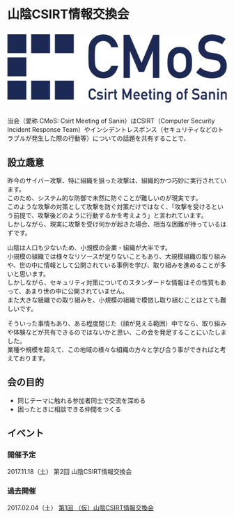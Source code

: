 # 山陰CSIRT情報交換会
<div style="margin: 2em auto; text-align: center;">
  <img src="/images/cmoslogo.png" style="width: 600px;">
</div>
当会（愛称 CMoS: Csirt Meeting of Sanin）はCSIRT（Computer Security Incident Response Team）やインシデントレスポンス（セキュリティなどのトラブルが発生した際の行動等）についての話題を共有することで、

## 設立趣意

昨今のサイバー攻撃、特に組織を狙った攻撃は、組織的かつ巧妙に実行されています。  
このため、システム的な防御で未然に防ぐことが難しいのが現実です。  
このような攻撃の対策として攻撃を防ぐ対策だけではなく、「攻撃を受けるという前提で、攻撃後どのように行動するかを考えよう」と言われています。  
しかしながら、現実に攻撃を受け何かが起きた場合、相当な困難が待っているはずです。  

山陰は人口も少ないため、小規模の企業・組織が大半です。  
小規模の組織では様々なリソースが足りないこともあり、大規模組織の取り組みや、世の中に情報として公開されている事例を学び、取り組みを進めることが多いと思います。  
しかしながら、セキュリティ対策についてのスタンダードな情報はその性質もあって、あまり世の中に公開されていません。  
また大きな組織での取り組みを、小規模の組織で模倣し取り組むことはとても難しいです。  

そういった事情もあり、ある程度閉じた（顔が見える範囲）中でなら、取り組みや体験などが共有できるのではないかと思い、この会を発足することにいたしました。  
業種や規模を超えて、この地域の様々な組織の方々と学び合う事ができればと考えております。  

## 会の目的

* 同じテーマに触れる参加者同士で交流を深める
* 困ったときに相談できる仲間をつくる

## イベント

### 開催予定

2017.11.18（土） 第2回 山陰CSIRT情報交換会

### 過去開催

2017.02.04（土） [第1回 （仮）山陰CSIRT情報交換会](https://cmos.doorkeeper.jp/events/56001)

